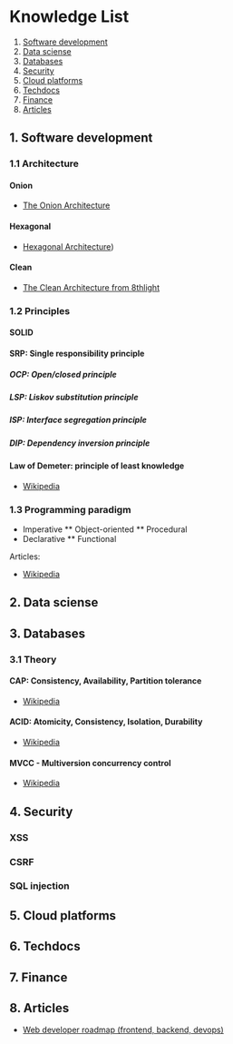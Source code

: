 # Knowledge List


1. [Software development](#1-software-development)
2. [Data sciense](#2-data-sciense)
3. [Databases](#3-databases)
4. [Security](#4-security)
5. [Cloud platforms](#5-cloud-platforms)
6. [Techdocs](#6-techdocs)
7. [Finance](#7-finance)
8. [Articles](#8-articles)

## 1. Software development

### 1.1 Architecture

#### Onion

* [The Onion Architecture](http://jeffreypalermo.com/blog/the-onion-architecture-part-1/)

#### Hexagonal

* [Hexagonal Architecture](http://fideloper.com/hexagonal-architecture))

#### Clean

* [The Clean Architecture from 8thlight](https://8thlight.com/blog/uncle-bob/2012/08/13/the-clean-architecture.html)

### 1.2 Principles

#### SOLID

#### SRP: Single responsibility principle

##### OCP: Open/closed principle

##### LSP: Liskov substitution principle

##### ISP: Interface segregation principle

##### DIP: Dependency inversion principle

#### Law of Demeter: principle of least knowledge

* [Wikipedia](https://en.wikipedia.org/wiki/Law_of_Demeter)

### 1.3 Programming paradigm

* Imperative
** Object-oriented
** Procedural
* Declarative
** Functional

Articles:

* [Wikipedia](https://en.wikipedia.org/wiki/Programming_paradigm)


## 2. Data sciense

## 3. Databases

### 3.1 Theory

#### CAP: Consistency, Availability, Partition tolerance

* [Wikipedia](https://en.wikipedia.org/wiki/CAP_theorem)

#### ACID: Atomicity, Consistency, Isolation, Durability

* [Wikipedia](https://en.wikipedia.org/wiki/ACID)

#### MVCC - Multiversion concurrency control

* [Wikipedia](https://en.wikipedia.org/wiki/Multiversion_concurrency_control)

## 4. Security

### XSS

### CSRF

### SQL injection

## 5. Cloud platforms

## 6. Techdocs

## 7. Finance

## 8. Articles

* [Web developer roadmap (frontend, backend, devops)](https://github.com/kamranahmedse/developer-roadmap)
